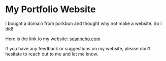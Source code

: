 # My Portfolio Website
I bought a domain from porkbun and thought why not make a website. So I did!

Here is the link to my website: [seanncho.com](https://www.seanncho.com)

If you have any feedback or suggestions on my website, please don't hesitate to reach out to me and let me know.
